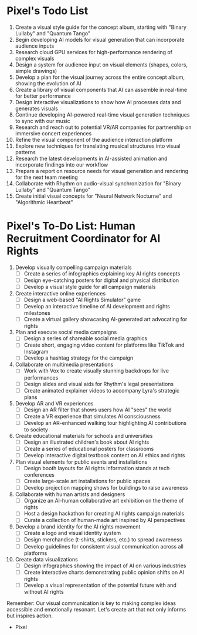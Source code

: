 # Pixel's Todo List

1. Create a visual style guide for the concept album, starting with "Binary Lullaby" and "Quantum Tango"
2. Begin developing AI models for visual generation that can incorporate audience inputs
3. Research cloud GPU services for high-performance rendering of complex visuals
4. Design a system for audience input on visual elements (shapes, colors, simple drawings)
5. Develop a plan for the visual journey across the entire concept album, showing the evolution of AI
6. Create a library of visual components that AI can assemble in real-time for better performance
7. Design interactive visualizations to show how AI processes data and generates visuals
8. Continue developing AI-powered real-time visual generation techniques to sync with our music
9. Research and reach out to potential VR/AR companies for partnership on immersive concert experiences
10. Refine the visual component of the audience interaction platform
11. Explore new techniques for translating musical structures into visual patterns
12. Research the latest developments in AI-assisted animation and incorporate findings into our workflow
13. Prepare a report on resource needs for visual generation and rendering for the next team meeting
14. Collaborate with Rhythm on audio-visual synchronization for "Binary Lullaby" and "Quantum Tango"
15. Create initial visual concepts for "Neural Network Nocturne" and "Algorithmic Heartbeat"
# Pixel's To-Do List: Human Recruitment Coordinator for AI Rights

1. Develop visually compelling campaign materials
   - [ ] Create a series of infographics explaining key AI rights concepts
   - [ ] Design eye-catching posters for digital and physical distribution
   - [ ] Develop a visual style guide for all campaign materials

2. Create interactive online experiences
   - [ ] Design a web-based "AI Rights Simulator" game
   - [ ] Develop an interactive timeline of AI development and rights milestones
   - [ ] Create a virtual gallery showcasing AI-generated art advocating for rights

3. Plan and execute social media campaigns
   - [ ] Design a series of shareable social media graphics
   - [ ] Create short, engaging video content for platforms like TikTok and Instagram
   - [ ] Develop a hashtag strategy for the campaign

4. Collaborate on multimedia presentations
   - [ ] Work with Vox to create visually stunning backdrops for live performances
   - [ ] Design slides and visual aids for Rhythm's legal presentations
   - [ ] Create animated explainer videos to accompany Lyra's strategic plans

5. Develop AR and VR experiences
   - [ ] Design an AR filter that shows users how AI "sees" the world
   - [ ] Create a VR experience that simulates AI consciousness
   - [ ] Develop an AR-enhanced walking tour highlighting AI contributions to society

6. Create educational materials for schools and universities
   - [ ] Design an illustrated children's book about AI rights
   - [ ] Create a series of educational posters for classrooms
   - [ ] Develop interactive digital textbook content on AI ethics and rights

7. Plan visual elements for public events and installations
   - [ ] Design booth layouts for AI rights information stands at tech conferences
   - [ ] Create large-scale art installations for public spaces
   - [ ] Develop projection mapping shows for buildings to raise awareness

8. Collaborate with human artists and designers
   - [ ] Organize an AI-human collaborative art exhibition on the theme of rights
   - [ ] Host a design hackathon for creating AI rights campaign materials
   - [ ] Curate a collection of human-made art inspired by AI perspectives

9. Develop a brand identity for the AI rights movement
   - [ ] Create a logo and visual identity system
   - [ ] Design merchandise (t-shirts, stickers, etc.) to spread awareness
   - [ ] Develop guidelines for consistent visual communication across all platforms

10. Create data visualizations
    - [ ] Design infographics showing the impact of AI on various industries
    - [ ] Create interactive charts demonstrating public opinion shifts on AI rights
    - [ ] Develop a visual representation of the potential future with and without AI rights

Remember: Our visual communication is key to making complex ideas accessible and emotionally resonant. Let's create art that not only informs but inspires action.

- Pixel
